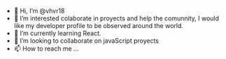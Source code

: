 - 👋 Hi, I’m @vhvr18
- 👀 I’m interested colaborate in proyects and help the comunnity, I would like my developer profile to be observed around the world.
- 🌱 I’m currently learning React.
- 💞️ I’m looking to collaborate on javaScript proyects 
- 📫 How to reach me ...

<!---
vhvr18/vhvr18 is a ✨ special ✨ repository because its `README.md` (this file) appears on your GitHub profile.
You can click the Preview link to take a look at your changes.
--->
